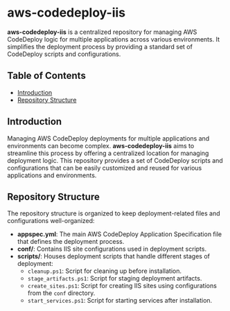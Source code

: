 # aws-codedeploy-iis

**aws-codedeploy-iis** is a centralized repository for managing AWS CodeDeploy logic for multiple applications across various environments. It simplifies the deployment process by providing a standard set of CodeDeploy scripts and configurations.

## Table of Contents

- [Introduction](#introduction)
- [Repository Structure](#repository-structure)

## Introduction

Managing AWS CodeDeploy deployments for multiple applications and environments can become complex. **aws-codedeploy-iis** aims to streamline this process by offering a centralized location for managing deployment logic. This repository provides a set of CodeDeploy scripts and configurations that can be easily customized and reused for various applications and environments.

## Repository Structure

The repository structure is organized to keep deployment-related files and configurations well-organized:

- **appspec.yml**: The main AWS CodeDeploy Application Specification file that defines the deployment process.
- **conf/**: Contains IIS site configurations used in deployment scripts.
- **scripts/**: Houses deployment scripts that handle different stages of deployment:
  - `cleanup.ps1`: Script for cleaning up before installation.
  - `stage_artifacts.ps1`: Script for staging deployment artifacts.
  - `create_sites.ps1`: Script for creating IIS sites using configurations from the `conf` directory.
  - `start_services.ps1`: Script for starting services after installation.

